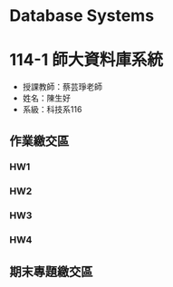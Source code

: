 # Database Systems

# 114-1 師大資料庫系統
- 授課教師：蔡芸琤老師
- 姓名：陳生好
- 系級：科技系116

## 作業繳交區
### HW1
### HW2
### HW3
### HW4

## 期末專題繳交區
